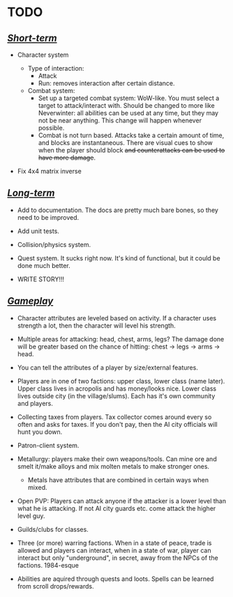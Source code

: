 TODO
====

<u>_Short-term_</u>
----------

- Character system
	- Type of interaction:
		- Attack
		- Run: removes interaction after certain distance.
	- Combat system:
		- Set up a targeted combat system: WoW-like. You must select a target to attack/interact with. Should be changed to more like Neverwinter: all abilities can be used at any time, but they may not be near anything. This change will happen whenever possible.
		- Combat is not turn based. Attacks take a certain amount of time, and blocks are instantaneous. There are visual cues to show when the player should block <s>and counterattacks can be used to have more damage</s>.


- Fix 4x4 matrix inverse

<u>_Long-term_</u>
---------

- Add to documentation. The docs are pretty much bare bones, so they need to be improved.

- Add unit tests.

- Collision/physics system.

- Quest system. It sucks right now. It's kind of functional, but it could be done much better.

- WRITE STORY!!!

<u>_Gameplay_</u>
-------------

- Character attributes are leveled based on activity. If a character uses strength a lot, then the character will level his strength.

- Multiple areas for attacking: head, chest, arms, legs? The damage done will be greater based on the chance of hitting: chest -> legs -> arms -> head.

- You can tell the attributes of a player by size/external features.

- Players are in one of two factions: upper class, lower class (name later). Upper class lives in acropolis and has money/looks nice. Lower class lives outside city (in the village/slums). Each has it's own community and players.

- Collecting taxes from players. Tax collector comes around every so often and asks for taxes. If you don't pay, then the AI city officials will hunt you down.

- Patron-client system.

- Metallurgy: players make their own weapons/tools. Can mine ore and smelt it/make alloys and mix molten metals to make stronger ones.
   - Metals have attributes that are combined in certain ways when mixed.

- Open PVP: Players can attack anyone if the attacker is a lower level than what he is attacking. If not AI city guards etc. come attack the higher level guy.

- Guilds/clubs for classes.

- Three (or more) warring factions. When in a state of peace, trade is allowed and players can interact, when in a state of war, player can interact but only "underground", in secret, away from the NPCs of the factions. 1984-esque

- Abilities are aquired through quests and loots. Spells can be learned from scroll drops/rewards.
